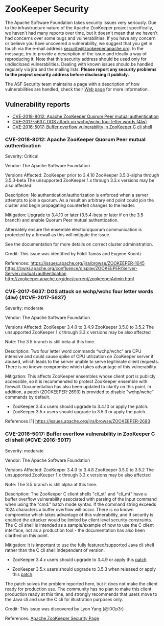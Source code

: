 <!--
Copyright 2002-2004 The Apache Software Foundation

Licensed under the Apache License, Version 2.0 (the "License");
you may not use this file except in compliance with the License.
You may obtain a copy of the License at

http://www.apache.org/licenses/LICENSE-2.0

Unless required by applicable law or agreed to in writing, software
distributed under the License is distributed on an "AS IS" BASIS,
WITHOUT WARRANTIES OR CONDITIONS OF ANY KIND, either express or implied.
See the License for the specific language governing permissions and
limitations under the License.
//-->

# ZooKeeper Security

The Apache Software Foundation takes security issues very seriously. Due to the infrastructure
nature of the Apache ZooKeeper project specifically, we haven't had many reports over time, but
it doesn't mean that we haven't had concerns over some bugs and vulnerabilities. If you have any
concern or believe you have uncovered a vulnerability, we suggest that you get in touch via the 
e-mail address <a href="mailto:security@zookeeper.apache.org?Subject=[SECURITY] My security issue"
target="_top">security@zookeeper.apache.org</a>. In the message, try to provide a description of
the issue and ideally a way of reproducing it. Note that this security address should be used
only for undisclosed vulnerabilities. Dealing with known issues should be handled regularly 
via jira and the mailing lists. **Please report any security problems to the project security
address before disclosing it publicly.**  

The ASF Security team maintains a page with a description of how vulnerabilities are handled, check
their <a href="https://www.apache.org/security/">Web page</a> for more information.

## Vulnerability reports

* [CVE-2018-8012: Apache ZooKeeper Quorum Peer mutual authentication](#CVE-2018-8012)
* [CVE-2017-5637: DOS attack on wchp/wchc four letter words (4lw)](#CVE-2017-5637)
* [CVE-2016-5017: Buffer overflow vulnerability in ZooKeeper C cli shell](#CVE-2016-5017)


<a name="CVE-2018-8012"></a>
### CVE-2018-8012: Apache ZooKeeper Quorum Peer mutual authentication

Severity: Critical

Vendor:
The Apache Software Foundation

Versions Affected:
ZooKeeper prior to 3.4.10
ZooKeeper 3.5.0-alpha through 3.5.3-beta
The unsupported ZooKeeper 1.x through 3.3.x versions may be also affected

Description:
No authentication/authorization is enforced when a server attempts to join a quorum. As a result an
arbitrary end point could join the cluster and begin propagating counterfeit changes to the leader.

Mitigation:
Upgrade to 3.4.10 or later (3.5.4-beta or later if on the 3.5 branch) and enable Quorum Peer mutual
authentication.

Alternately ensure the ensemble election/quorum communication is protected by a firewall as this
will mitigate the issue.

See the documentation for more details on correct cluster administration.

Credit:
This issue was identified by Földi Tamás and Eugene Koontz

References:
https://issues.apache.org/jira/browse/ZOOKEEPER-1045
https://cwiki.apache.org/confluence/display/ZOOKEEPER/Server-Server+mutual+authentication
http://zookeeper.apache.org/doc/current/zookeeperAdmin.html


<a name="CVE-2017-5637"></a>
### CVE-2017-5637: DOS attack on wchp/wchc four letter words (4lw) {#CVE-2017-5637}

Severity: moderate

Vendor:
The Apache Software Foundation

Versions Affected:
ZooKeeper 3.4.0 to 3.4.9
ZooKeeper 3.5.0 to 3.5.2
The unsupported ZooKeeper 1.x through 3.3.x versions may be also affected

Note: The 3.5 branch is still beta at this time.

Description:
Two four letter word commands “wchp/wchc” are CPU intensive and could cause spike of CPU utilization
on ZooKeeper server if abused,
which leads to the server unable to serve legitimate client requests. There is no known compromise
which takes advantage of this vulnerability.

Mitigation:
This affects ZooKeeper ensembles whose client port is publicly accessible, so it is recommended to
protect ZooKeeper ensemble with firewall.
Documentation has also been updated to clarify on this point. In addition, a patch (ZOOKEEPER-2693)
is provided to disable "wchp/wchc” commands
by default.
- ZooKeeper 3.4.x users should upgrade to 3.4.10 or apply the patch.
- ZooKeeper 3.5.x users should upgrade to 3.5.3 or apply the patch.

References
[1] https://issues.apache.org/jira/browse/ZOOKEEPER-2693


<a name="CVE-2016-5017"></a>
### CVE-2016-5017: Buffer overflow vulnerability in ZooKeeper C cli shell {#CVE-2016-5017}

Severity: moderate

Vendor:
The Apache Software Foundation

Versions Affected:
ZooKeeper 3.4.0 to 3.4.8
ZooKeeper 3.5.0 to 3.5.2
The unsupported ZooKeeper 1.x through 3.3.x versions may be also affected

Note: The 3.5 branch is still alpha at this time.

Description:
The ZooKeeper C client shells "cli_st" and "cli_mt" have a buffer
overflow vulnerability associated with parsing of the input command
when using the "cmd:<cmd>" batch mode syntax. If the command string
exceeds 1024 characters a buffer overflow will occur. There is no
known compromise which takes advantage of this vulnerability, and if
security is enabled the attacker would be limited by client level
security constraints. The C cli shell is intended as a sample/example
of how to use the C client interface, not as a production tool - the
documentation has also been clarified on this point.

Mitigation:
It is important to use the fully featured/supported Java cli shell rather
than the C cli shell independent of version.

- ZooKeeper 3.4.x users should upgrade to 3.4.9 or apply this
[patch](https://git-wip-us.apache.org/repos/asf?p=zookeeper.git;a=commitdiff;h=27ecf981a15554dc8e64a28630af7a5c9e2bdf4f)

- ZooKeeper 3.5.x users should upgrade to 3.5.3 when released or apply
this [patch](https://git-wip-us.apache.org/repos/asf?p=zookeeper.git;a=commitdiff;h=f09154d6648eeb4ec5e1ac8a2bacbd2f8c87c14a)

The patch solves the problem reported here, but it does not make the
client ready for production use. The community has no plan to make
this client production ready at this time, and strongly recommends that
users move to the Java cli and use the C cli for illustration purposes only.


Credit:
This issue was discovered by Lyon Yang (@l0Op3r)

References:
[Apache ZooKeeper Security Page](https://zookeeper.apache.org/security.html)

